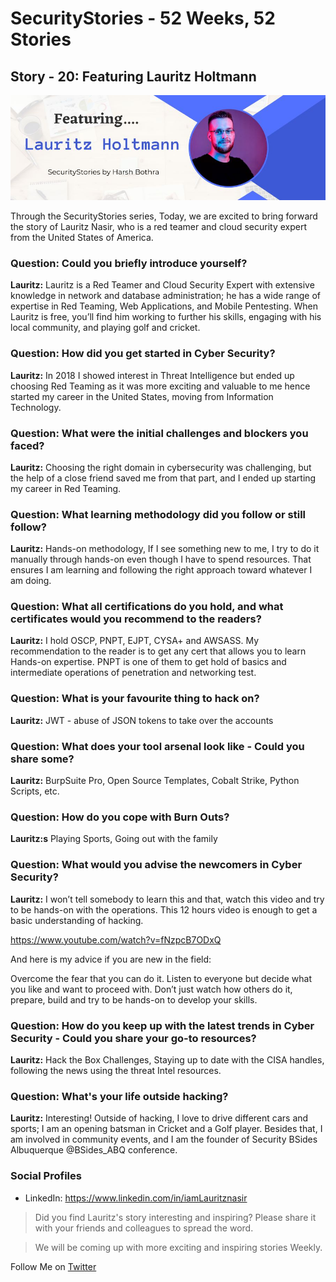 # SecurityStories - 52 Weeks, 52 Stories

## Story - 20: Featuring **Lauritz Holtmann** 

![Lauritz Holtmann](../media/lauritz-holtmann.jpg)

Through the SecurityStories series, Today, we are excited to bring forward the story of Lauritz Nasir, who is a red teamer and cloud security expert from the United States of America.

### **Question:** Could you briefly introduce yourself? 

**Lauritz:** Lauritz is a Red Teamer and Cloud Security Expert with extensive knowledge in network and database administration; he has a wide range of expertise in Red Teaming, Web Applications, and Mobile Pentesting. When Lauritz is free, you’ll find him working to further his skills, engaging with his local community, and playing golf and cricket.


### **Question:** How did you get started in Cyber Security?

**Lauritz:** In 2018 I showed interest in Threat Intelligence but ended up choosing Red Teaming as it was more exciting and valuable to me hence started my career in the United States, moving from Information Technology.

### **Question:** What were the initial challenges and blockers you faced? 

**Lauritz:** Choosing the right domain in cybersecurity was challenging, but the help of a close friend saved me from that part, and I ended up starting my career in Red Teaming.



### **Question:** What learning methodology did you follow or still follow? 
**Lauritz:** Hands-on methodology, If I see something new to me, I try to do it manually through hands-on even though I have to spend resources. That ensures I am learning and following the right approach toward whatever I am doing.


### **Question:** What all certifications do you hold, and what certificates would you recommend to the readers? 

**Lauritz:** I hold OSCP, PNPT, EJPT, CYSA+ and AWSASS. My recommendation to the reader is to get any cert that allows you to learn Hands-on expertise. PNPT is one of them to get hold of basics and intermediate operations of penetration and networking test.


### **Question:** What is your favourite thing to hack on?

**Lauritz:** JWT - abuse of JSON tokens to take over the accounts


### **Question:** What does your tool arsenal look like - Could you share some?

**Lauritz:** BurpSuite Pro, Open Source Templates, Cobalt Strike, Python Scripts, etc.



### **Question:** How do you cope with Burn Outs?

**Lauritz:s** Playing Sports, Going out with the family


### **Question:** What would you advise the newcomers in Cyber Security?
**Lauritz:** I won’t tell somebody to learn this and that, watch this video and try to be hands-on with the operations. This 12 hours video is enough to get a basic understanding of hacking.

https://www.youtube.com/watch?v=fNzpcB7ODxQ

And here is my advice if you are new in the field:

Overcome the fear that you can do it. Listen to everyone but decide what you like and want to proceed with. Don’t just watch how others do it, prepare, build and try to be hands-on to develop your skills.


### **Question:** How do you keep up with the latest trends in Cyber Security - Could you share your go-to resources? 

**Lauritz:** Hack the Box Challenges, Staying up to date with the CISA handles, following the news using the threat Intel resources.


### **Question:** What's your life outside hacking?

**Lauritz:** Interesting! Outside of hacking, I love to drive different cars and sports; I am an opening batsman in Cricket and a Golf player. Besides that, I am involved in community events, and I am the founder of Security BSides Albuquerque @BSides_ABQ conference.


### Social Profiles

- LinkedIn: https://www.linkedin.com/in/iamLauritznasir


> Did you find Lauritz's story interesting and inspiring? Please share it with your friends and colleagues to spread the word. 

> We will be coming up with more exciting and inspiring stories Weekly.

Follow Me on [Twitter](https://www.twitter.com/harshbothra_)